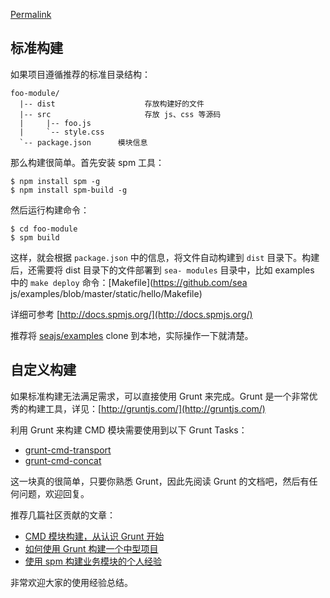 [Permalink](https://github.com/seajs/seajs/issues/538 "Permalink to 构建工具 · Issue #538 · seajs/seajs · GitHub")

## 标准构建

如果项目遵循推荐的标准目录结构：

    
    foo-module/
      |-- dist                    存放构建好的文件
      |-- src                     存放 js、css 等源码
      |     |-- foo.js
      |     `-- style.css
      `-- package.json      模块信息   
    

那么构建很简单。首先安装 spm 工具：

    
    $ npm install spm -g
    $ npm install spm-build -g
    

然后运行构建命令：

    
    $ cd foo-module
    $ spm build
    

这样，就会根据 `package.json` 中的信息，将文件自动构建到 `dist` 目录下。构建后，还需要将 dist 目录下的文件部署到 `sea-
modules` 目录中，比如 examples 中的 `make deploy` 命令：[Makefile](https://github.com/sea
js/examples/blob/master/static/hello/Makefile)

详细可参考 [http://docs.spmjs.org/](http://docs.spmjs.org/)

推荐将 [seajs/examples](https://github.com/seajs/examples) clone 到本地，实际操作一下就清楚。

## 自定义构建

如果标准构建无法满足需求，可以直接使用 Grunt 来完成。Grunt
是一个非常优秀的构建工具，详见：[http://gruntjs.com/](http://gruntjs.com/)

利用 Grunt 来构建 CMD 模块需要使用到以下 Grunt Tasks：

  * [grunt-cmd-transport](https://github.com/spmjs/grunt-cmd-transport)
  * [grunt-cmd-concat](https://github.com/spmjs/grunt-cmd-concat)

这一块真的很简单，只要你熟悉 Grunt，因此先阅读 Grunt 的文档吧，然后有任何问题，欢迎回复。

推荐几篇社区贡献的文章：

  * [CMD 模块构建，从认识 Grunt 开始](https://github.com/seajs/seajs/issues/670)
  * [如何使用 Grunt 构建一个中型项目](https://github.com/seajs/seajs/issues/672)
  * [使用 spm 构建业务模块的个人经验](https://github.com/seajs/seajs/issues/690)

非常欢迎大家的使用经验总结。
